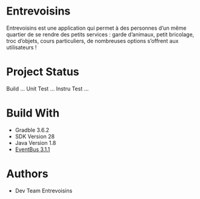 # Entrevoisins

Entrevoisins est une application qui permet à des personnes d’un même quartier de se rendre des petits services : garde d’animaux, petit bricolage, troc d’objets, cours particuliers, de nombreuses options s’offrent aux utilisateurs !

# Project Status

Build  ...
Unit Test ...
Instru Test ...

# Build With

- Gradble 3.6.2
- SDK Version 28
- Java Version 1.8
- [EventBus 3.1.1](https://greenrobot.org/eventbus/)

# Authors 

- Dev Team Entrevoisins

